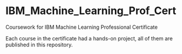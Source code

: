 # IBM_Machine_Learning_Prof_Cert
Coursework for IBM Machine Learning Professional Certificate

Each course in the certificate had a hands-on project, all of them are published in this repository.
